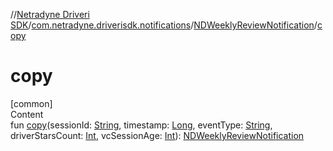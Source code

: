 //[Netradyne Driveri SDK](../../index.md)/[com.netradyne.driverisdk.notifications](../index.md)/[NDWeeklyReviewNotification](index.md)/[copy](copy.md)



# copy  
[common]  
Content  
fun [copy](copy.md)(sessionId: [String](https://kotlinlang.org/api/latest/jvm/stdlib/kotlin/-string/index.html), timestamp: [Long](https://kotlinlang.org/api/latest/jvm/stdlib/kotlin/-long/index.html), eventType: [String](https://kotlinlang.org/api/latest/jvm/stdlib/kotlin/-string/index.html), driverStarsCount: [Int](https://kotlinlang.org/api/latest/jvm/stdlib/kotlin/-int/index.html), vcSessionAge: [Int](https://kotlinlang.org/api/latest/jvm/stdlib/kotlin/-int/index.html)): [NDWeeklyReviewNotification](index.md)  



